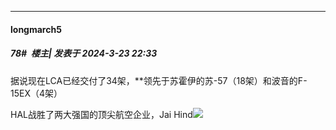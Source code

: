 ﻿
*****

####  longmarch5  
##### 78#         楼主| 发表于 2024-3-23 22:33

据说现在LCA已经交付了34架，**领先于苏霍伊的苏-57（18架）和波音的F-15EX（4架）

HAL战胜了两大强国的顶尖航空企业，Jai Hind<img src="https://static.saraba1st.com/image/smiley/face2017/243.gif" referrerpolicy="no-referrer">

